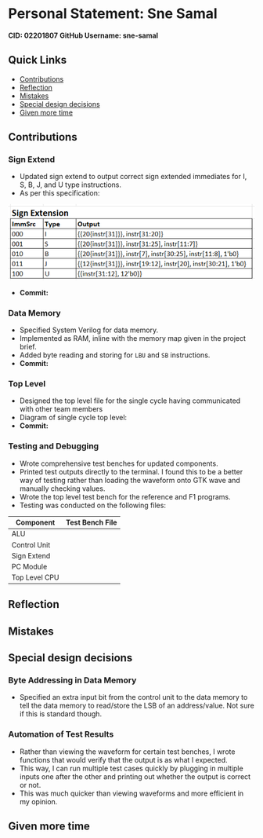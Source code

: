 # Personal Statement: Sne Samal
**CID: 02201807**
**GitHub Username: sne-samal**

## Quick Links
- [Contributions](#contributions)
- [Reflection](#reflection)
- [Mistakes](#mistakes)
- [Special design decisions](#special-design-decisions)
- [Given more time](#given-more-time)

## Contributions
### Sign Extend
- Updated sign extend to output correct sign extended immediates for I, S, B, J, and U type instructions.
- As per this specification:

![Alt text](image.png)

- **Commit:** 

### Data Memory
- Specified System Verilog for data memory. 
- Implemented as RAM, inline with the memory map given in the project brief.
- Added byte reading and storing for `LBU` and `SB` instructions.
- **Commit:** 

### Top Level
- Designed the top level file for the single cycle having communicated with other team members
- Diagram of single cycle top level:
- **Commit:**

### Testing and Debugging
- Wrote comprehensive test benches for updated components.
- Printed test outputs directly to the terminal. I found this to be a better way of testing rather than loading the waveform onto GTK wave and manually checking values.
- Wrote the top level test bench for the reference and F1 programs.
- Testing was conducted on the following files:

| **Component** | **Test Bench File** |
|---------------|---------------------|
| ALU           |                     |
| Control Unit  |                     |
| Sign Extend   |                     |
| PC Module     |                     |
| Top Level CPU |                     |

## Reflection

## Mistakes

## Special design decisions
### Byte Addressing in Data Memory
- Specified an extra input bit from the control unit to the data memory to tell the data memory to read/store the LSB of an address/value. Not sure if this is standard though.

### Automation of Test Results
- Rather than viewing the waveform for certain test benches, I wrote functions that would verify that the output is as what I expected. 
- This way, I can run multiple test cases quickly by plugging in multiple inputs one after the other and printing out whether the output is correct or not.
- This was much quicker than viewing waveforms and more efficient in my opinion.

## Given more time


